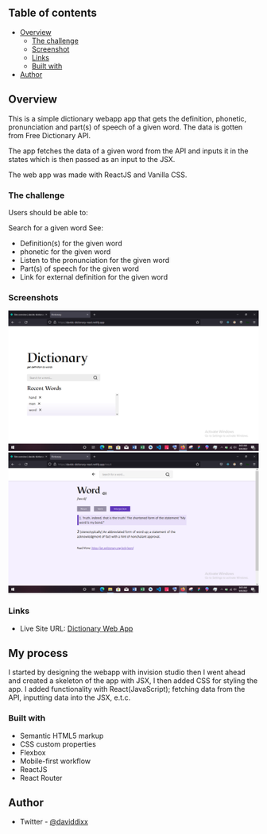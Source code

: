 ## Table of contents

- [Overview](#overview)
  - [The challenge](#the-challenge)
  - [Screenshot](#screenshot)
  - [Links](#links)
  - [Built with](#built-with)
- [Author](#author)

## Overview
This is a simple dictionary webapp app that gets the definition, phonetic, pronunciation and part(s) of speech of a given word. The data is gotten from Free Dictionary API.

The app fetches the data of a given word from the API and inputs it in the states which is then passed as an input to the JSX.

The web app was made with ReactJS and Vanilla CSS.

### The challenge

Users should be able to:

Search for a given word
See:
- Definition(s) for the given word
- phonetic for the given word
- Listen to the pronunciation for the given word
- Part(s) of speech for the given word
- Link for external definition for the given word


### Screenshots

![](/src/assets/Screenshot%20(158).png)
![](/src/assets/Screenshot%20(157).png)

### Links

- Live Site URL: [Dictionary Web App](https://davids-dictionary-react.netlify.app)

## My process
I started by designing the webapp with invision studio then I went ahead and created a skeleton of the app with JSX, I then added CSS for styling the app. I added functionality with React(JavaScript); fetching data from the API, inputting data into the JSX, e.t.c. 

### Built with

- Semantic HTML5 markup
- CSS custom properties
- Flexbox
- Mobile-first workflow
- ReactJS
- React Router

## Author
- Twitter - [@daviddixx](https://www.twitter.com/dixx_david)

